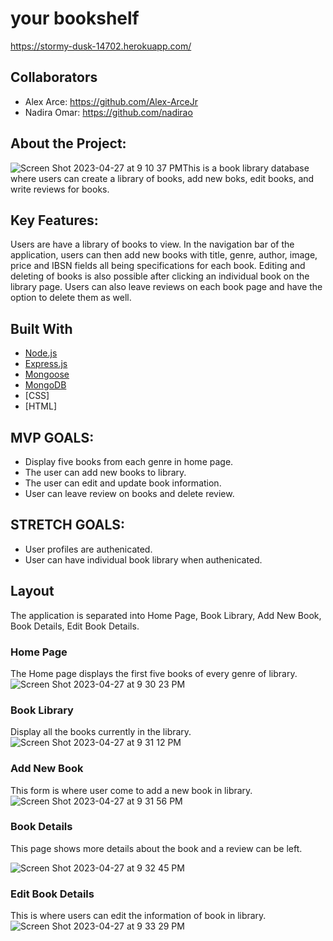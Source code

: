 # your bookshelf

https://stormy-dusk-14702.herokuapp.com/

## Collaborators

* Alex Arce: https://github.com/Alex-ArceJr
* Nadira Omar:  https://github.com/nadirao


## About the Project:
![Screen Shot 2023-04-27 at 9 10 37 PM](https://user-images.githubusercontent.com/106491940/235052277-a812ec98-87c2-41d6-8040-3d2c00e4d5bd.png)This is a book library database where users can create a library of books, add new boks, edit books, and write reviews for books.


## Key Features:
Users are have a library of books to view. In the navigation bar of the application, users can then add new books with title, genre, author, image, price and IBSN fields all being specifications for each book. Editing and deleting of books is also possible after clicking an individual book on the library page. Users can also leave reviews on each book page and have the option to delete them as well.


## Built With

* [Node.js](https://nodejs.org/)
* [Express.js](https://expressjs.com/)
* [Mongoose](https://mongoosejs.com/)
* [MongoDB](https://mongodb.com/)
* [CSS]
* [HTML]

## MVP GOALS: 
- Display five books from each genre in home page.
- The user can add new books to library.
- The user can edit and update book information.
- User can leave review on books and delete review.


## STRETCH GOALS: 
- User profiles are authenicated.
- User can have individual book library when authenicated.

## Layout
The application is separated into Home Page, Book Library, Add New Book, Book Details, Edit Book Details.

### Home Page
The Home page displays the first five books of every genre of library.
![Screen Shot 2023-04-27 at 9 30 23 PM](https://user-images.githubusercontent.com/106491940/235054541-5921be21-1027-40d8-ba4d-19ed20188696.png)

### Book Library
Display all the books currently in the library.
![Screen Shot 2023-04-27 at 9 31 12 PM](https://user-images.githubusercontent.com/106491940/235054621-38180ce5-6d5c-4feb-9b05-740767cbefbd.png)

### Add New Book
This form is where user come to add a new book in library.
![Screen Shot 2023-04-27 at 9 31 56 PM](https://user-images.githubusercontent.com/106491940/235054718-2f28f77a-c2c7-4e24-8e61-e0ab719afec0.png)

### Book Details
This page shows more details about the book and a review can be left.

![Screen Shot 2023-04-27 at 9 32 45 PM](https://user-images.githubusercontent.com/106491940/235054827-a08fdf34-d667-43e8-990f-e55bcffb40b6.png)


### Edit Book Details

This is where users can edit the information of book in library.
![Screen Shot 2023-04-27 at 9 33 29 PM](https://user-images.githubusercontent.com/106491940/235054915-c9a80058-f014-437e-a422-ef8c60166437.png)





